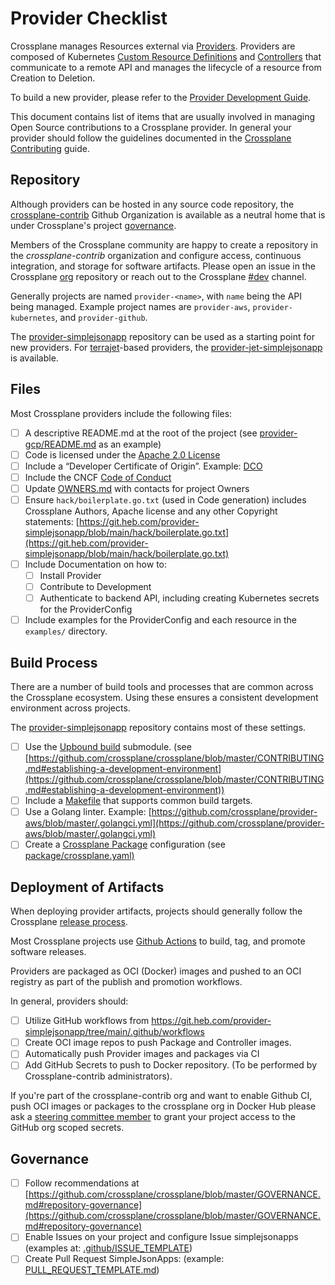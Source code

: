 # Provider Checklist

Crossplane manages Resources external via
[Providers](https://crossplane.io/docs/master/concepts/providers.html).
Providers are composed of Kubernetes [Custom Resource
Definitions](https://kubernetes.io/docs/concepts/extend-kubernetes/api-extension/custom-resources/#customresourcedefinitions)
and [Controllers](https://kubernetes.io/docs/concepts/architecture/controller)
that communicate to a remote API and manages the lifecycle of a resource from
Creation to Deletion.

To build a new provider, please refer to the [Provider Development
Guide](https://crossplane.io/docs/master/contributing/provider_development_guide.html).

This document contains list of items that are usually involved in managing Open
Source contributions to a Crossplane provider. In general your provider should
follow the guidelines documented in the [Crossplane
Contributing](https://github.com/crossplane/crossplane/blob/master/CONTRIBUTING.md)
guide.

## Repository

Although providers can be hosted in any source code repository, the [crossplane-contrib](https://github.com/orgs/crossplane-contrib) Github Organization is available as a neutral home that is under Crossplane's project [governance](https://github.com/crossplane/crossplane/blob/master/GOVERNANCE.md).

Members of the Crossplane community are happy to create a repository in the _crossplane-contrib_ organization and configure access, continuous integration, and storage
for software artifacts. Please open an issue in the Crossplane
[org](https://github.com/crossplane/org) repository or reach out to the Crossplane
[#dev](https://crossplane.slack.com/archives/CEF5N8X08) channel.

Generally projects are named `provider-<name>`, with `name` being the API being
managed. Example project names are `provider-aws`, `provider-kubernetes`,
and `provider-github`.

The [provider-simplejsonapp](https://git.heb.com/provider-simplejsonapp) repository can be
used as a starting point for new providers. For [terrajet](https://github.com/crossplane/terrajet)-based providers, the
[provider-jet-simplejsonapp](https://github.com/crossplane-contrib/provider-jet-simplejsonapp) is
available.

## Files

Most Crossplane providers include the following files:

- [ ] A descriptive README.md at the root of the project (see
      [provider-gcp/README.md](https://github.com/crossplane/provider-gcp/blob/master/README.md)
      as an example)
- [ ] Code is licensed under the [Apache 2.0
      License](https://git.heb.com/provider-simplejsonapp/blob/main/LICENSE)
- [ ] Include a “Developer Certificate of Origin”. Example:
      [DCO](https://github.com/upbound/build/blob/master/DCO)
- [ ] Include the CNCF [Code of
      Conduct](https://github.com/crossplane/crossplane/blob/master/CODE_OF_CONDUCT.md)
- [ ] Update
      [OWNERS.md](https://git.heb.com/provider-simplejsonapp/blob/main/OWNERS.md)
      with contacts for project Owners
- [ ] Ensure `hack/boilerplate.go.txt` (used in Code generation) includes
      Crossplane Authors, Apache license and any other Copyright statements:
      [https://git.heb.com/provider-simplejsonapp/blob/main/hack/boilerplate.go.txt](https://git.heb.com/provider-simplejsonapp/blob/main/hack/boilerplate.go.txt)
- [ ] Include Documentation on how to:
  - [ ] Install Provider
  - [ ] Contribute to Development
  - [ ] Authenticate to backend API, including creating Kubernetes secrets for
        the ProviderConfig
- [ ] Include examples for the ProviderConfig and each resource in the
      `examples/` directory.

## Build Process

There are a number of build tools and processes that are common across the
Crossplane ecosystem. Using these ensures a consistent development environment
across projects.

The [provider-simplejsonapp](https://git.heb.com/provider-simplejsonapp)
repository contains most of these settings.

- [ ] Use the [Upbound build](https://github.com/upbound/build) submodule. (see
      [https://github.com/crossplane/crossplane/blob/master/CONTRIBUTING.md#establishing-a-development-environment](https://github.com/crossplane/crossplane/blob/master/CONTRIBUTING.md#establishing-a-development-environment))
- [ ] Include a
      [Makefile](https://github.com/crossplane/provider-gcp/blob/master/Makefile)
      that supports common build targets.
- [ ] Use a Golang linter. Example:
      [https://github.com/crossplane/provider-aws/blob/master/.golangci.yml](https://github.com/crossplane/provider-aws/blob/master/.golangci.yml)
- [ ] Create a [Crossplane
      Package](https://crossplane.io/docs/master/concepts/packages.html)
      configuration (see
      [package/crossplane.yaml)](https://git.heb.com/provider-simplejsonapp/blob/main/package/crossplane.yaml)

## Deployment of Artifacts

When deploying provider artifacts, projects should generally follow the Crossplane
[release process](https://crossplane.io/docs/master/contributing/release-process.html).

Most Crossplane projects use [Github Actions](https://docs.github.com/en/actions/learn-github-actions/understanding-github-actions) to build, tag, and promote software releases.

Providers are packaged as OCI (Docker) images and pushed to an OCI registry as part of
the publish and promotion workflows.

In general, providers should:

- [ ] Utilize GitHub workflows from
      <https://git.heb.com/provider-simplejsonapp/tree/main/.github/workflows>
- [ ] Create OCI image repos to push Package and Controller images.
- [ ] Automatically push Provider images and packages via CI
- [ ] Add GitHub Secrets to push to Docker repository. (To be performed by
      Crossplane-contrib administrators).

If you're part of the crossplane-contrib org and want to enable Github CI, push
OCI images or packages to the crossplane org in Docker Hub please ask a
[steering committee
member](https://github.com/crossplane/crossplane/blob/master/OWNERS.md#steering-committee)
to grant your project access to the GitHub org scoped secrets.

## Governance

- [ ] Follow recommendations at
      [https://github.com/crossplane/crossplane/blob/master/GOVERNANCE.md#repository-governance](https://github.com/crossplane/crossplane/blob/master/GOVERNANCE.md#repository-governance)
- [ ] Enable Issues on your project and configure Issue simplejsonapps (examples at:
      [.github/ISSUE_TEMPLATE](https://git.heb.com/provider-simplejsonapp/tree/master/.github/ISSUE_TEMPLATE))
- [ ] Create Pull Request SimpleJsonApps: (example:
      [PULL_REQUEST_TEMPLATE.md](https://git.heb.com/provider-simplejsonapp/blob/master/.github/PULL_REQUEST_TEMPLATE.md))
